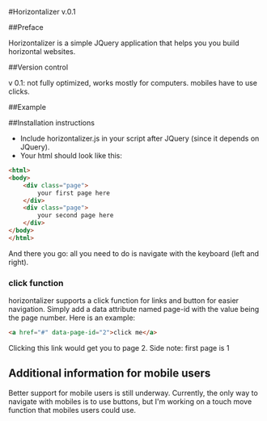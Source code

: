 #Horizontalizer v.0.1

##Preface

Horizontalizer is a simple JQuery application that helps you you build horizontal websites. 

##Version control

v 0.1: not fully optimized, works mostly for computers. mobiles have to use clicks.

##Example

<insert jsfiddle example here>


##Installation instructions

* Include horizontalizer.js in your script after JQuery (since it depends on JQuery).
* Your html should look like this:

```html
<html>
<body>
    <div class="page">
        your first page here
    </div>
    <div class="page">
        your second page here
    </div>
</body>
</html>
```

And there you go: all you need to do is navigate with the keyboard (left and right).

### click function

horizontalizer supports a click function for links and button for easier navigation. Simply add a data attribute named page-id with the value being the page number. Here is an example:

```html
<a href="#" data-page-id="2">click me</a>
```

Clicking this link would get you to page 2.
Side note: first page is 1

## Additional information for mobile users

Better support for mobile users is still underway. Currently, the only way to navigate with mobiles is to use buttons, but I'm working on a touch move function that mobiles users could use.


